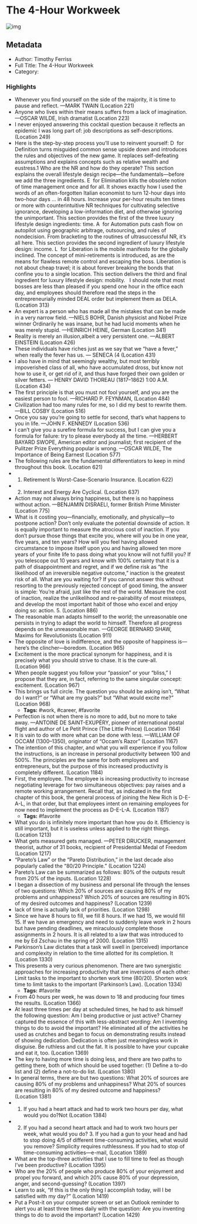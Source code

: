 # The 4-Hour Workweek

![img](https://readwise-assets.s3.amazonaws.com/static/images/default-book-icon-5.25188386e520.png)

## Metadata

- Author: Timothy Ferriss
- Full Title: The 4-Hour Workweek
- Category: 

### Highlights

- Whenever you find yourself on the side of the majority, it is time to pause and reflect. —MARK TWAIN (Location 221)
- Anyone who lives within their means suffers from a lack of imagination. —OSCAR WILDE, Irish dramatist (Location 223)
- I never enjoyed answering this cocktail question because it reflects an epidemic I was long part of: job descriptions as self-descriptions. (Location 249)
- Here is the step-by-step process you’ll use to reinvent yourself: D  for Definition turns misguided common sense upside down and introduces the rules and objectives of the new game. It replaces self-defeating assumptions and explains concepts such as relative wealth and eustress.1 Who are the NR and how do they operate? This section explains the overall lifestyle design recipe—the fundamentals—before we add the three ingredients. E  for Elimination kills the obsolete notion of time management once and for all. It shows exactly how I used the words of an often-forgotten Italian economist to turn 12-hour days into two-hour days … in 48 hours. Increase your per-hour results ten times or more with counterintuitive NR techniques for cultivating selective ignorance, developing a low-information diet, and otherwise ignoring the unimportant. This section provides the first of the three luxury lifestyle design ingredients: time. A  for Automation puts cash flow on autopilot using geographic arbitrage, outsourcing, and rules of nondecision. From bracketing to the routines of ultrasuccessful NR, it’s all here. This section provides the second ingredient of luxury lifestyle design: income. L  for Liberation is the mobile manifesto for the globally inclined. The concept of mini-retirements is introduced, as are the means for flawless remote control and escaping the boss. Liberation is not about cheap travel; it is about forever breaking the bonds that confine you to a single location. This section delivers the third and final ingredient for luxury lifestyle design: mobility.   I should note that most bosses are less than pleased if you spend one hour in the office each day, and employees should therefore read the steps in the entrepreneurially minded DEAL order but implement them as DELA. (Location 313)
- An expert is a person who has made all the mistakes that can be made in a very narrow field. —NIELS BOHR, Danish physicist and Nobel Prize winner Ordinarily he was insane, but he had lucid moments when he was merely stupid. —HEINRICH HEINE, German (Location 341)
- Reality is merely an illusion,albeit a very persistent one. —ALBERT EINSTEIN (Location 426)
- These individuals have riches just as we say that we “have a fever,” when really the fever has us. — SENECA (4 (Location 431)
- I also have in mind that seemingly wealthy, but most terribly impoverished class of all, who have accumulated dross, but know not how to use it, or get rid of it, and thus have forged their own golden or silver fetters. — HENRY DAVID THOREAU (1817–1862) 1:00 A.M. (Location 434)
- The first principle is that you must not fool yourself, and you are the easiest person to fool. —RICHARD P. FEYNMAN, (Location 484)
- Civilization had too many rules for me, so I did my best to rewrite them. —BILL COSBY (Location 516)
- Once you say you’re going to settle for second, that’s what happens to you in life. —JOHN F. KENNEDY (Location 536)
- I can’t give you a surefire formula for success, but I can give you a formula for failure: try to please everybody all the time. —HERBERT BAYARD SWOPE, American editor and journalist; first recipient of the Pulitzer Prize Everything popular is wrong. —OSCAR WILDE, The Importance of Being Earnest (Location 577)
- The following rules are the fundamental differentiators to keep in mind throughout this book. (Location 621)
- 1. Retirement Is Worst-Case-Scenario Insurance. (Location 622)
- 2. Interest and Energy Are Cyclical. (Location 637)
- Action may not always bring happiness, but there is no happiness without action. —BENJAMIN DISRAELI, former British Prime Minister (Location 775)
- What is it costing you—financially, emotionally, and physically—to postpone action? Don’t only evaluate the potential downside of action. It is equally important to measure the atrocious cost of inaction. If you don’t pursue those things that excite you, where will you be in one year, five years, and ten years? How will you feel having allowed circumstance to impose itself upon you and having allowed ten more years of your finite life to pass doing what you know will not fulfill you? If you telescope out 10 years and know with 100% certainty that it is a path of disappointment and regret, and if we define risk as “the likelihood of an irreversible negative outcome,” inaction is the greatest risk of all. What are you waiting for? If you cannot answer this without resorting to the previously rejected concept of good timing, the answer is simple: You’re afraid, just like the rest of the world. Measure the cost of inaction, realize the unlikelihood and re-pairability of most missteps, and develop the most important habit of those who excel and enjoy doing so: action. 5. (Location 886)
- The reasonable man adapts himself to the world; the unreasonable one persists in trying to adapt the world to himself. Therefore all progress depends on the unreasonable man. —GEORGE BERNARD SHAW, Maxims for Revolutionists (Location 911)
- The opposite of love is indifference, and the opposite of happiness is—here’s the clincher—boredom. (Location 965)
- Excitement is the more practical synonym for happiness, and it is precisely what you should strive to chase. It is the cure-all. (Location 966)
- When people suggest you follow your “passion” or your “bliss,” I propose that they are, in fact, referring to the same singular concept: excitement. (Location 967)
- This brings us full circle. The question you should be asking isn’t, “What do I want?” or “What are my goals?” but “What would excite me?” (Location 968)
  - **Tags:** #work, #career, #favorite
- Perfection is not when there is no more to add, but no more to take away. —ANTOINE DE SAINT-EXUPÉRY, pioneer of international postal flight and author of Le Petit Prince (The Little Prince) (Location 1164)
- It is vain to do with more what can be done with less. —WILLIAM OF OCCAM (1300–1350), originator of “Occam’s Razor” (Location 1167)
- The intention of this chapter, and what you will experience if you follow the instructions, is an increase in personal productivity between 100 and 500%. The principles are the same for both employees and entrepreneurs, but the purpose of this increased productivity is completely different. (Location 1184)
- First, the employee. The employee is increasing productivity to increase negotiating leverage for two simultaneous objectives: pay raises and a remote working arrangement. Recall that, as indicated in the first chapter of this book, the general process of joining the New Rich is D-E-A-L, in that order, but that employees intent on remaining employees for now need to implement the process as D-E-L-A. (Location 1187)
  - **Tags:** #favorite
- What you do is infinitely more important than how you do it. Efficiency is still important, but it is useless unless applied to the right things. (Location 1213)
- What gets measured gets managed. —PETER DRUCKER, management theorist, author of 31 books, recipient of Presidential Medal of Freedom (Location 1217)
- “Pareto’s Law” or the “Pareto Distribution,” in the last decade also popularly called the “80/20 Principle.” (Location 1224)
- Pareto’s Law can be summarized as follows: 80% of the outputs result from 20% of the inputs. (Location 1228)
- I began a dissection of my business and personal life through the lenses of two questions: Which 20% of sources are causing 80% of my problems and unhappiness? Which 20% of sources are resulting in 80% of my desired outcomes and happiness? (Location 1239)
- lack of time is actually lack of priorities. (Location 1298)
- Since we have 8 hours to fill, we fill 8 hours. If we had 15, we would fill 15. If we have an emergency and need to suddenly leave work in 2 hours but have pending deadlines, we miraculously complete those assignments in 2 hours. It is all related to a law that was introduced to me by Ed Zschau in the spring of 2000. (Location 1315)
- Parkinson’s Law dictates that a task will swell in (perceived) importance and complexity in relation to the time allotted for its completion. It (Location 1330)
- This presents a very curious phenomenon. There are two synergistic approaches for increasing productivity that are inversions of each other: Limit tasks to the important to shorten work time (80/20). Shorten work time to limit tasks to the important (Parkinson’s Law). (Location 1334)
  - **Tags:** #favorite
- From 40 hours per week, he was down to 18 and producing four times the results. (Location 1366)
- At least three times per day at scheduled times, he had to ask himself the following question: Am I being productive or just active? Charney captured the essence of this with less-abstract wording: Am I inventing things to do to avoid the important? He eliminated all of the activities he used as crutches and began to focus on demonstrating results instead of showing dedication. Dedication is often just meaningless work in disguise. Be ruthless and cut the fat. It is possible to have your cupcake and eat it, too. (Location 1369)
- The key to having more time is doing less, and there are two paths to getting there, both of which should be used together: (1) Define a to-do list and (2) define a not-to-do list. (Location 1380)
- In general terms, there are but two questions: What 20% of sources are causing 80% of my problems and unhappiness? What 20% of sources are resulting in 80% of my desired outcome and happiness? (Location 1381)
- 1. If you had a heart attack and had to work two hours per day, what would you do?Not (Location 1384)
- 2. If you had a second heart attack and had to work two hours per week, what would you do? 3. If you had a gun to your head and had to stop doing 4/5 of different time-consuming activities, what would you remove? Simplicity requires ruthlessness. If you had to stop of time-consuming activities—e-mail, (Location 1389)
- What are the top-three activities that I use to fill time to feel as though I’ve been productive? (Location 1395)
- Who are the 20% of people who produce 80% of your enjoyment and propel you forward, and which 20% cause 80% of your depression, anger, and second-guessing? (Location 1397)
- Learn to ask, “If this is the only thing I accomplish today, will I be satisfied with my day?” (Location 1419)
- Put a Post-it on your computer screen or set an Outlook reminder to alert you at least three times daily with the question: Are you inventing things to do to avoid the important? (Location 1429)
